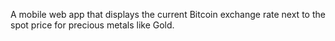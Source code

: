 A mobile web app that displays the current Bitcoin exchange rate next to the spot price for precious metals like Gold.
